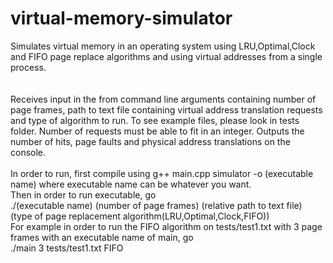 # virtual-memory-simulator
Simulates virtual memory in an operating system using LRU,Optimal,Clock and FIFO page replace algorithms and using virtual addresses from a single process.\
<br/><br/>
Receives input in the from command line arguments containing number of page frames, path to text file containing
virtual address translation requests and type of algorithm to run. To see example files, please look in tests folder.
Number of requests must be able to fit in an integer.
Outputs the number of hits, page faults and physical address translations on the console.
<br/><br/>
In order to run, first compile using g++ main.cpp simulator -o (executable name) where executable name can be whatever you want. \
Then in order to run executable, go <br> ./(executable name) (number of page frames) (relative path to text file) (type of page replacement algorithm(LRU,Optimal,Clock,FIFO)) \
For example in order to run the FIFO algorithm on tests/test1.txt with 3 page frames with an executable name of main, go
<br>./main 3 tests/test1.txt FIFO
